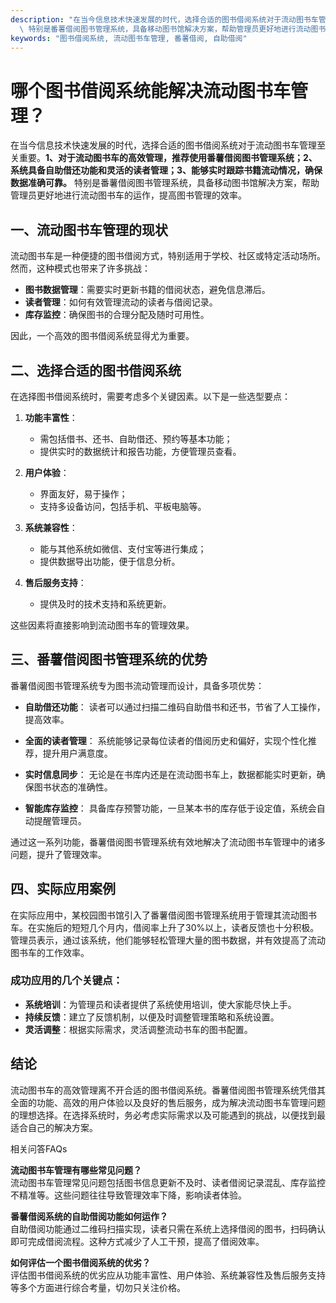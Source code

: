 ```yaml
---
description: "在当今信息技术快速发展的时代，选择合适的图书借阅系统对于流动图书车管理至关重要。**1、对于流动图书车的高效管理，推荐使用番薯借阅图书管理系统；2、系统具备自助借还功能和灵活的读者管理；3、能够实时跟踪书籍流动情况，确保数据准确可靠。**\
  \ 特别是番薯借阅图书管理系统，具备移动图书馆解决方案，帮助管理员更好地进行流动图书车的运作，提高图书管理的效率。"
keywords: "图书借阅系统, 流动图书车管理, 番薯借阅, 自助借阅"
---
```

# 哪个图书借阅系统能解决流动图书车管理？

在当今信息技术快速发展的时代，选择合适的图书借阅系统对于流动图书车管理至关重要。**1、对于流动图书车的高效管理，推荐使用番薯借阅图书管理系统；2、系统具备自助借还功能和灵活的读者管理；3、能够实时跟踪书籍流动情况，确保数据准确可靠。** 特别是番薯借阅图书管理系统，具备移动图书馆解决方案，帮助管理员更好地进行流动图书车的运作，提高图书管理的效率。

## 一、流动图书车管理的现状

流动图书车是一种便捷的图书借阅方式，特别适用于学校、社区或特定活动场所。然而，这种模式也带来了许多挑战：

- **图书数据管理**：需要实时更新书籍的借阅状态，避免信息滞后。
- **读者管理**：如何有效管理流动的读者与借阅记录。
- **库存监控**：确保图书的合理分配及随时可用性。

因此，一个高效的图书借阅系统显得尤为重要。

## 二、选择合适的图书借阅系统

在选择图书借阅系统时，需要考虑多个关键因素。以下是一些选型要点：

1. **功能丰富性**：
   - 需包括借书、还书、自助借还、预约等基本功能；
   - 提供实时的数据统计和报告功能，方便管理员查看。

2. **用户体验**：
   - 界面友好，易于操作；
   - 支持多设备访问，包括手机、平板电脑等。

3. **系统兼容性**：
   - 能与其他系统如微信、支付宝等进行集成；
   - 提供数据导出功能，便于信息分析。

4. **售后服务支持**：
   - 提供及时的技术支持和系统更新。

这些因素将直接影响到流动图书车的管理效果。

## 三、番薯借阅图书管理系统的优势

番薯借阅图书管理系统专为图书流动管理而设计，具备多项优势：

- **自助借还功能**：
  读者可以通过扫描二维码自助借书和还书，节省了人工操作，提高效率。

- **全面的读者管理**：
  系统能够记录每位读者的借阅历史和偏好，实现个性化推荐，提升用户满意度。

- **实时信息同步**：
  无论是在书库内还是在流动图书车上，数据都能实时更新，确保图书状态的准确性。

- **智能库存监控**：
  具备库存预警功能，一旦某本书的库存低于设定值，系统会自动提醒管理员。

通过这一系列功能，番薯借阅图书管理系统有效地解决了流动图书车管理中的诸多问题，提升了管理效率。

## 四、实际应用案例

在实际应用中，某校园图书馆引入了番薯借阅图书管理系统用于管理其流动图书车。在实施后的短短几个月内，借阅率上升了30%以上，读者反馈也十分积极。管理员表示，通过该系统，他们能够轻松管理大量的图书数据，并有效提高了流动图书车的工作效率。

### 成功应用的几个关键点：

- **系统培训**：为管理员和读者提供了系统使用培训，使大家能尽快上手。
- **持续反馈**：建立了反馈机制，以便及时调整管理策略和系统设置。
- **灵活调整**：根据实际需求，灵活调整流动书车的图书配置。

## 结论

流动图书车的高效管理离不开合适的图书借阅系统。番薯借阅图书管理系统凭借其全面的功能、高效的用户体验以及良好的售后服务，成为解决流动图书车管理问题的理想选择。在选择系统时，务必考虑实际需求以及可能遇到的挑战，以便找到最适合自己的解决方案。

相关问答FAQs

**流动图书车管理有哪些常见问题？**  
流动图书车管理常见问题包括图书信息更新不及时、读者借阅记录混乱、库存监控不精准等。这些问题往往导致管理效率下降，影响读者体验。

**番薯借阅系统的自助借阅功能如何运作？**  
自助借阅功能通过二维码扫描实现，读者只需在系统上选择借阅的图书，扫码确认即可完成借阅流程。这种方式减少了人工干预，提高了借阅效率。

**如何评估一个图书借阅系统的优劣？**  
评估图书借阅系统的优劣应从功能丰富性、用户体验、系统兼容性及售后服务支持等多个方面进行综合考量，切勿只关注价格。
